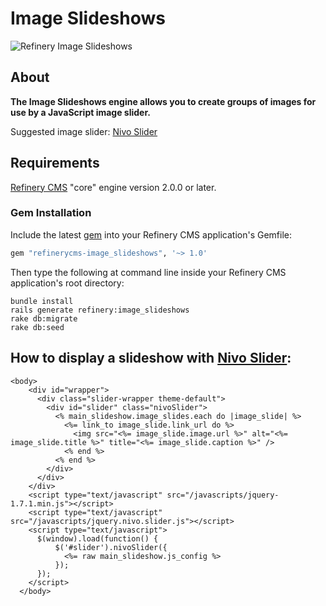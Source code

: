 # Image Slideshows

![Refinery Image Slideshows](http://refinerycms.com/system/images/0000/0876/news.png)

## About

__The Image Slideshows engine allows you to create groups of images for use by a JavaScript image slider.__

Suggested image slider: [Nivo Slider](http://nivo.dev7studios.com)

## Requirements

[Refinery CMS](http://refinerycms.com) "core" engine version 2.0.0 or later.

### Gem Installation

Include the latest [gem](http://rubygems.org/gems/refinerycms-image_slideshows) into your Refinery CMS application's Gemfile:

```ruby
gem "refinerycms-image_slideshows", '~> 1.0'
```

Then type the following at command line inside your Refinery CMS application's root directory:

    bundle install
    rails generate refinery:image_slideshows
    rake db:migrate
    rake db:seed
    
## How to display a slideshow with [Nivo Slider](http://nivo.dev7studios.com):

```erb
<body>
    <div id="wrapper">
      <div class="slider-wrapper theme-default">
        <div id="slider" class="nivoSlider">
          <% main_slideshow.image_slides.each do |image_slide| %>
            <%= link_to image_slide.link_url do %>
              <img src="<%= image_slide.image.url %>" alt="<%= image_slide.title %>" title="<%= image_slide.caption %>" />
            <% end %>
          <% end %>
        </div>
      </div>
    </div>
    <script type="text/javascript" src="/javascripts/jquery-1.7.1.min.js"></script>
    <script type="text/javascript" src="/javascripts/jquery.nivo.slider.js"></script>
    <script type="text/javascript">
      $(window).load(function() {
          $('#slider').nivoSlider({
            <%= raw main_slideshow.js_config %>
          });
      });
    </script>
  </body>
```
    






